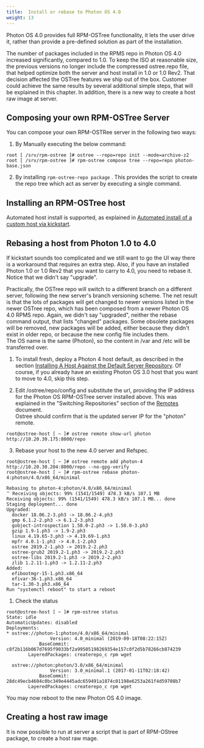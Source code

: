```yaml
---
title:  Install or rebase to Photon OS 4.0
weight: 13
---
```


Photon OS 4.0 provides full RPM-OSTree functionality, it lets the user drive it, rather than provide a pre-defined solution as part of the installation.  

The number of packages included in the RPMS repo in Photon OS 4.0 increased significantly, compared to 1.0. To keep the ISO at reasonable size, the previous versions no longer include the compressed ostree.repo file, that helped optimize both the server and host install in 1.0 or 1.0 Rev2. That decision affected the OSTree features we ship out of the box. Customer could achieve the same results by several additional simple steps, that will be explained in this chapter. In addition, there is a new way to create a host raw image at server.

## Composing your own RPM-OSTree Server

You can compose your own RPM-OSTRee server in the following two ways:

1. By Manually executing the below command:

```console
root [ /srv/rpm-ostree ]# ostree --repo=repo init --mode=archive-z2
root [ /srv/rpm-ostree ]# rpm-ostree compose tree --repo=repo photon-base.json
```

2. By installing `rpm-ostree-repo package` . This provides the script to create the repo tree which act as server by executing a single command.

## Installing an RPM-OSTree host

Automated host install is supported, as explained in [Automated install of a custom host via kickstart](./administration-guide/photon-rpm-ostree/installing-a-host-against-custom-server-repository/#automated-install-of-a-custom-host-via-kickstart).  

## Rebasing a host from Photon 1.0 to 4.0

If kickstart sounds too complicated and we still want to go the UI way there is a workaround that requires an extra step. Also, if you have an installed Photon 1.0 or 1.0 Rev2 that you want to carry to 4.0, you need to rebase it. Notice that we didn't say "upgrade".   

Practically, the OSTree repo will switch to a different branch on a different server, following the new server's branch versioning scheme. The net result is that the lots of packages will get changed to newer versions listed in the newer OSTree repo, which has been composed from a newer Photon OS 4.0 RPMS repo. Again, we didn't say "upgraded", neither the rebase command output, that lists "changed" packages. Some obsolete packages will be removed, new packages will be added, either because they didn't exist in older repo, or because the new config file includes them.  
The OS name is the same (Photon), so the content in /var and /etc will be transferred over.

1. To install fresh, deploy a Photon 4 host default, as described in the section [Installing A Host Against the Default Server Repository](./administration-guide/photon-rpm-ostree/installing-a-host-against-default-server-repository/). Of course, if you already have an existing Photon OS 3.0 host that you want to move to 4.0, skip this step.

2. Edit /ostree/repo/config and substitute the url, providing the IP address for the Photon OS RPM-OSTree server installed above. This was explained in the "Switching Repositories" section of the [Remotes](./administration-guide/photon-rpm-ostree/remotes/#switching-repositories) document.  
Ostree should confirm that is the updated server IP for the "photon" remote.

```console
root@ostree-host [ ~ ]# ostree remote show-url photon
http://10.20.30.175:8000/repo
```

3. Rebase your host to the new 4.0 server and Refspec.

```console
root@ostree-host [ ~ ]# ostree remote add photon-4 http://10.20.30.204:8000/repo --no-gpg-verify
root@ostree-host [ ~ ]# rpm-ostree rebase photon-4:photon/4.0/x86_64/minimal

Rebasing to photon-4:photon/4.0/x86_64/minimal
⠉ Receiving objects: 99% (1541/1549) 478.3 kB/s 107.1 MB
Receiving objects: 99% (1541/1549) 478.3 kB/s 107.1 MB... done
Staging deployment... done
Upgraded:
  docker 18.06.2-3.ph3 -> 18.06.2-4.ph3
  gmp 6.1.2-2.ph3 -> 6.1.2-3.ph3
  gobject-introspection 1.58.0-2.ph3 -> 1.58.0-3.ph3
  gzip 1.9-1.ph3 -> 1.9-2.ph3
  linux 4.19.65-3.ph3 -> 4.19.69-1.ph3
  mpfr 4.0.1-1.ph3 -> 4.0.1-2.ph3
  ostree 2019.2-1.ph3 -> 2019.2-2.ph3
  ostree-grub2 2019.2-1.ph3 -> 2019.2-2.ph3
  ostree-libs 2019.2-1.ph3 -> 2019.2-2.ph3
  zlib 1.2.11-1.ph3 -> 1.2.11-2.ph3
Added:
  efibootmgr-15-1.ph3.x86_64
  efivar-36-1.ph3.x86_64
  tar-1.30-3.ph3.x86_64
Run "systemctl reboot" to start a reboot
```

1. Check the status

```console
root@ostree-host [ ~ ]# rpm-ostree status
State: idle
AutomaticUpdates: disabled
Deployments:
* ostree://photon-1:photon/4.0/x86_64/minimal
                Version: 4.0_minimal (2019-09-18T08:22:15Z)
            BaseCommit: c8f2b116b067d7695f9033bf2a99505198269354e157c0f2d5b78266cb874239
        LayeredPackages: createrepo_c rpm wget

  ostree://photon:photon/3.0/x86_64/minimal
                Version: 3.0_minimal.1 (2017-01-11T02:18:42)
            BaseCommit: 28dc49ecb4604c0bc349e4445adc659491a1874c01198e6253a261f4d59708b7
        LayeredPackages: createrepo_c rpm wget
```

You may now reboot to the new Photon OS 4.0 image.

## Creating a host raw image
It is now possible to run at server a script that is part of RPM-OStree package, to create a host raw mage.